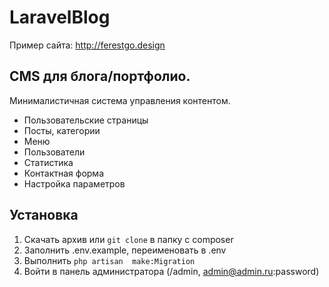 # LaravelBlog

Пример сайта: http://ferestgo.design

## CMS для блога/портфолио.
Минималистичная система управления контентом. 
- Пользовательские страницы
- Посты, категории
- Меню
- Пользователи
- Статистика
- Контактная форма
- Настройка параметров

## Установка

1. Скачать архив или `git clone` в папку с composer
1. Заполнить .env.example, переименовать в .env
1. Выполнить `php artisan  make:Migration`
1. Войти в панель администратора  (/admin, admin@admin.ru:password)

